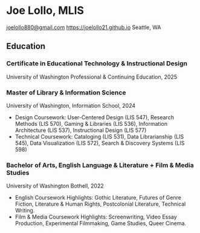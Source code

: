 # Joe Lollo, MLIS
joelollo880@gmail.com
https://joelollo21.github.io
Seattle, WA

## Education
### Certificate in Educational Technology & Instructional Design
University of Washington Professional & Continuing Education, 2025

### Master of Library & Information Science
University of Washington, Information School, 2024
- Design Coursework: User-Centered Design (LIS 547), Research Methods (LIS 570), Gaming & Libraries (LIS 536), Information Architecture (LIS 537), Instructional Design (LIS 577)
- Technical Coursework: Cataloging (LIS 531), Data Librarianship (LIS 545), Data Visualization (LIS 572), Search & Discovery Systems (LIS 598)

### Bachelor of Arts, English Language & Literature + Film & Media Studies
University of Washington Bothell, 2022
- English Coursework Highlights: Gothic Literature, Futures of Genre Fiction, Literature & Human Rights, Postcolonial Literature, Technical Writing.
- Film & Media Coursework Highlights: Screenwriting, Video Essay Production, Experimental Filmmaking, Game Studies, Queer Cinema.
